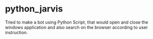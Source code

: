 # python_jarvis
Tried to make a bot using Python Script, that would open and close the windows application and also search on the browser according to user instruction.
